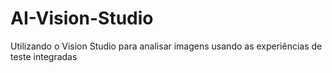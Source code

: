 # AI-Vision-Studio
Utilizando o Vision Studio para analisar imagens usando as experiências de teste integradas

